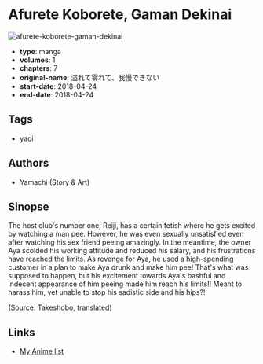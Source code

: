 # Afurete Koborete, Gaman Dekinai

![afurete-koborete-gaman-dekinai](https://cdn.myanimelist.net/images/manga/3/237928.jpg)

-   **type**: manga
-   **volumes**: 1
-   **chapters**: 7
-   **original-name**: 溢れて零れて、我慢できない
-   **start-date**: 2018-04-24
-   **end-date**: 2018-04-24

## Tags

-   yaoi

## Authors

-   Yamachi (Story & Art)

## Sinopse

The host club's number one, Reiji, has a certain fetish where he gets excited by watching a man pee. However, he was even sexually unsatisfied even after watching his sex friend peeing amazingly. In the meantime, the owner Aya scolded his working attitude and reduced his salary, and his frustrations have reached the limits. As revenge for Aya, he used a high-spending customer in a plan to make Aya drunk and make him pee! That's what was supposed to happen, but his excitement towards Aya's bashful and indecent appearance of him peeing made him reach his limits!! Meant to harass him, yet unable to stop his sadistic side and his hips?!

(Source: Takeshobo, translated)

## Links

-   [My Anime list](https://myanimelist.net/manga/127684/Afurete_Koborete_Gaman_Dekinai)
